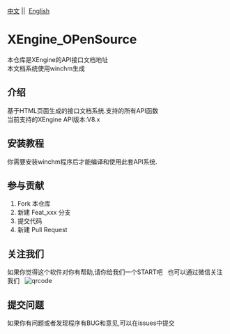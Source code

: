 [中文](README.md) ||  [English](README.en.md)  

# XEngine_OPenSource

本仓库是XEngine的API接口文档地址  
本文档系统使用winchm生成  

## 介绍

基于HTML页面生成的接口文档系统.支持的所有API函数  
当前支持的XEngine API版本:V8.x


## 安装教程

你需要安装winchm程序后才能编译和使用此套API系统.

## 参与贡献

1. Fork 本仓库
2. 新建 Feat_xxx 分支
3. 提交代码
4. 新建 Pull Request

## 关注我们

如果你觉得这个软件对你有帮助,请你给我们一个START吧  
也可以通过微信关注我们  
![qrcode](https://www.xyry.org/qrcode.jpg)

## 提交问题

如果你有问题或者发现程序有BUG和意见,可以在issues中提交